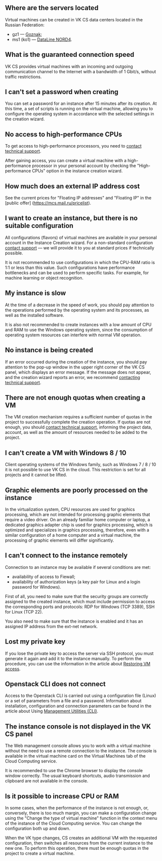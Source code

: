 ## Where are the servers located

Virtual machines can be created in VK CS data centers located in the Russian Federation:

- gz1 — [Goznak](https://tech.goznak.ru/dc-goznak-moscow);
- ms1 (ko1) — [DataLine NORD4](https://www.dtln.ru/tsod-nord).

## What is the guaranteed connection speed

VK CS provides virtual machines with an incoming and outgoing communication channel to the Internet with a bandwidth of 1 Gbit/s, without traffic restrictions.

## I can't set a password when creating

You can set a password for an instance after 15 minutes after its creation. At this time, a set of scripts is running on the virtual machine, allowing you to configure the operating system in accordance with the selected settings in the creation wizard.

## No access to high-performance CPUs

To get access to high-performance processors, you need to [contact technical support](https://mcs.mail.ru/docs/contacts).

After gaining access, you can create a virtual machine with a high-performance processor in your personal account by checking the "High-performance CPUs" option in the instance creation wizard.

## How much does an external IP address cost

See the current prices for "Floating IP addresses" and "Floating IP" in the [public offer] (https://mcs.mail.ru/pricelist).

## I want to create an instance, but there is no suitable configuration

All configurations (flavors) of virtual machines are available in your personal account in the Instance Creation wizard. For a non-standard configuration [contact support](https://mcs.mail.ru/docs/contacts) — we will provide it to you at standard prices if technically possible.

It is not recommended to use configurations in which the CPU-RAM ratio is 1:1 or less than this value. Such configurations have performance bottlenecks and can be used to perform specific tasks. For example, for machine learning or object recognition.

## My instance is slow

At the time of a decrease in the speed of work, you should pay attention to the operations performed by the operating system and its processes, as well as the installed software.

It is also not recommended to create instances with a low amount of CPU and RAM to use the Windows operating system, since the consumption of operating system resources can interfere with normal VM operation.

## No instance is being created

If an error occurred during the creation of the instance, you should pay attention to the pop-up window in the upper right corner of the VK CS panel, which displays an error message. If the message does not appear, and the creation wizard reports an error, we recommend [contacting technical support](https://mcs.mail.ru/docs/contacts).

## There are not enough quotas when creating a VM

The VM creation mechanism requires a sufficient number of quotas in the project to successfully complete the creation operation. If quotas are not enough, you should [contact technical support](https://mcs.mail.ru/docs/contacts), informing the project data, account, as well as the amount of resources needed to be added to the project.

## I can't create a VM with Windows 8 / 10

Client operating systems of the Windows family, such as Windows 7 / 8 / 10 it is not possible to use VK CS in the cloud. This restriction is set for all projects and it cannot be lifted.

## Graphic elements are poorly processed on the instance

In the virtualization system, CPU resources are used for graphics processing, which are not intended for processing graphic elements that require a video driver. On an already familiar home computer or laptop, a dedicated graphics adapter chip is used for graphics processing, which is optimized and specializes in graphics processing, therefore, even with a similar configuration of a home computer and a virtual machine, the processing of graphic elements will differ significantly.

## I can't connect to the instance remotely

Connection to an instance may be available if several conditions are met:

- availability of access to Fiewall;
- availability of authorization keys (a key pair for Linux and a login password for Windows).

First of all, you need to make sure that the security groups are correctly assigned to the created instance, which must include permission to access the corresponding ports and protocols: RDP for Windows (TCP 3389), SSH for Linux (TCP 22).

You also need to make sure that the instance is enabled and it has an assigned IP address from the ext-net network.

## Lost my private key

If you lose the private key to access the server via SSH protocol, you must generate it again and add it to the instance manually. To perform the procedure, you can use the information in the article about [Restoring VM access](https://mcs.mail.ru/docs/ru/base/iaas/vm-scenarios/recover-access-vm).

## Openstack CLI does not connect

Access to the Openstack CLI is carried out using a configuration file (Linux) or a set of parameters from a file and a password. Information about installation, configuration and connection parameters can be found in the article about Using [Management Utilities (CLI)](https://mcs.mail.ru/docs/ru/base/iaas/vm-interfaces/vm-create-cli).

## The instance console is not displayed in the VK CS panel

The Web management console allows you to work with a virtual machine without the need to use a remote connection to the instance. The console is available in the virtual machine card on the Virtual Machines tab of the Cloud Computing service.

It is recommended to use the Chrome browser to display the console window correctly. The usual keyboard shortcuts, audio transmission and clipboard are not available in the console.

## Is it possible to increase CPU or RAM

In some cases, when the performance of the instance is not enough, or, conversely, there is too much margin, you can make a configuration change using the "Change the type of virtual machine" function in the context menu of the instance of the Cloud Computing service. You can change the configuration both up and down.

When the VK type changes, CS creates an additional VM with the requested configuration, then switches all resources from the current instance to the new one. To perform this operation, there must be enough quotas in the project to create a virtual machine.
